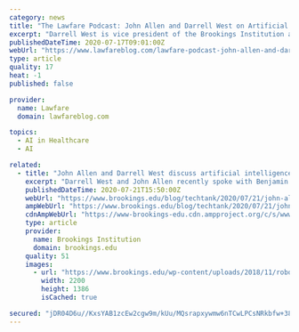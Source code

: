 ```yaml
---
category: news
title: "The Lawfare Podcast: John Allen and Darrell West on Artificial Intelligence"
excerpt: "Darrell West is vice president of the Brookings Institution and director of Governance Studies at Brookings. John Allen is the president of the Brookings Institution and a retired U.S. Marine Corps four-star general."
publishedDateTime: 2020-07-17T09:01:00Z
webUrl: "https://www.lawfareblog.com/lawfare-podcast-john-allen-and-darrell-west-artificial-intelligence"
type: article
quality: 17
heat: -1
published: false

provider:
  name: Lawfare
  domain: lawfareblog.com

topics:
  - AI in Healthcare
  - AI

related:
  - title: "John Allen and Darrell West discuss artificial intelligence on The Lawfare Podcast"
    excerpt: "Darrell West and John Allen recently spoke with Benjamin Wittes about their book \"Turning Point: Policymaking in the Era of Artificial Intelligence.\""
    publishedDateTime: 2020-07-21T15:50:00Z
    webUrl: "https://www.brookings.edu/blog/techtank/2020/07/21/john-allen-and-darrell-west-discuss-artificial-intelligence-on-the-lawfare-podcast/"
    ampWebUrl: "https://www.brookings.edu/blog/techtank/2020/07/21/john-allen-and-darrell-west-discuss-artificial-intelligence-on-the-lawfare-podcast/amp/"
    cdnAmpWebUrl: "https://www-brookings-edu.cdn.ampproject.org/c/s/www.brookings.edu/blog/techtank/2020/07/21/john-allen-and-darrell-west-discuss-artificial-intelligence-on-the-lawfare-podcast/amp/"
    type: article
    provider:
      name: Brookings Institution
      domain: brookings.edu
    quality: 51
    images:
      - url: "https://www.brookings.edu/wp-content/uploads/2018/11/robot_pushup.jpg"
        width: 2200
        height: 1386
        isCached: true

secured: "jDR04D6u//KxsYAB1zcEw2cgw9m/kUu/MQsrapxywmw6nTCwLPCsNRkbfw+38vVAaU+tELG3T53zwluSfn58yz/7hnL4/P+XIaP/YS0pDKRRN9u6/BAKwWm7U2kciw/lBCum/KI/pcPVXCZTIqfLtDe8xgRf3H6APr4scNBsStZjJ+C8weL7UJoYsFU/4ckLCDABuvllkf4/Ov1W/9DKcUnfCBEZDfyzzbNl+mc5nz8pxzP+CzOXeUGZyJ/SwkTlEAY262zCxB52FECjsOhd9UU1b/z/PRtJTuDo2HLcYS8udBEXYLhjznyzWSyUPivVH7NOWPY7XI5MKJKRMZKBpw==;yHl0N+dayjWzft+QoPIb6A=="
---
```


